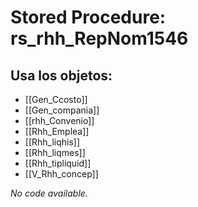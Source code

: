 # Stored Procedure: rs_rhh_RepNom1546

## Usa los objetos:
- [[Gen_Ccosto]]
- [[Gen_compania]]
- [[rhh_Convenio]]
- [[Rhh_Emplea]]
- [[Rhh_liqhis]]
- [[Rhh_liqmes]]
- [[Rhh_tipliquid]]
- [[V_Rhh_concep]]

*No code available.*
